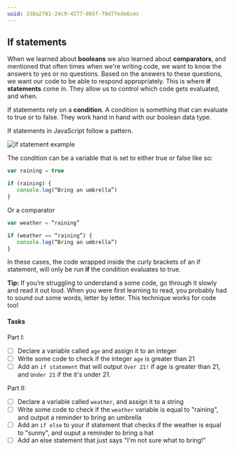 ```yaml
---
uuid: 338a2781-24c9-4277-865f-78d77ede6cec
---
```


## If statements

When we learned about **booleans** we also learned about **comparators**, and mentioned that often
times when we're writing code, we want to know the answers to yes or no questions. Based on the answers
to these questions, we want our code to be able to respond appropriately. This is where **if statements** come in. They allow us to control which code gets evaluated, and when.

If statements rely on a **condition**. A condition is something that can evaluate to true or to false. They work hand in hand with our boolean data type.

If statements in JavaScript follow a pattern.

![if statement example](https://d3vv6lp55qjaqc.cloudfront.net/items/3B313R1J3B3B192P1J2h/Image%202017-08-29%20at%208.14.23%20PM.png?X-CloudApp-Visitor-Id=2818368&v=16b4a668)

The condition can be a variable that is set to either true or false like so:

```javascript
var raining = true

if (raining) {
   console.log(“Bring an umbrella”)
}
```

Or a comparator

```javascript
var weather = “raining”

if (weather == “raining”) {
   console.log(“Bring an umbrella”)
}
```

In these cases, the code wrapped inside the curly brackets of an if statement, will only
be run **if** the condition evaluates to true.

**Tip:** If you’re struggling to understand a some code, go through it slowly and read it out loud. When you were first learning to read, you probably had to sound out some words, letter by letter. This technique works for code too!

#### Tasks
Part I:
- [ ] Declare a variable called `age` and assign it to an integer
- [ ] Write some code to check if the integer `age` is greater than 21
- [ ] Add an `if statement` that will output `Over 21!` if age is greater than 21, and `Under 21` if the it's under 21.

Part II:
- [ ] Declare a variable called `weather`, and assign it to a string
- [ ] Write some code to check if the `weather` variable is equal to "raining", and output a reminder to bring an umbrella
- [ ] Add an `if else` to your if statement that checks if the weather is equal to "sunny", and ouput a reminder to bring a hat
- [ ] Add an else statement that just says "I'm not sure what to bring!"
